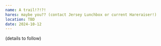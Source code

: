 ```yaml
---
name: A trail!?!?!
hares: maybe you?? (contact Jersey Lunchbox or current Hareraiser!)
location: TBD
date: 2024-10-12
---
```


(details to follow)
